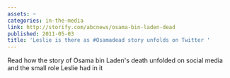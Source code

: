 ```yaml
---
assets: ~
categories: in-the-media
link: http://storify.com/abcnews/osama-bin-laden-dead
published: 2011-05-03
title: 'Leslie is there as #Osamadead story unfolds on Twitter '
---
```

Read how the story of Osama bin Laden's death unfolded on social media and the small role Leslie had in it